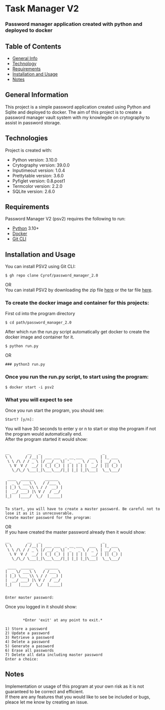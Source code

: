 # Task Manager V2
### Password manager application created with python and deployed to docker

## Table of Contents
* [General Info](#general-info)
* [Technology](#technologies)
* [Requirements](#requirements)
* [Installation and Usage](#installation-and-usage)
* [Notes](#notes)

## General Information
This project is a simple password application created using Python and Sqlite and deployed to docker.
The aim of this project is to create a password manager vault system with my knowlegde on crytography to assist in password storage.

## Technologies
Project is created with:
* Python version: 3.10.0
* Crytography version: 39.0.0
* Inputimeout version: 1.0.4
* Prettytable version: 3.6.0
* Pyfiglet version: 0.8.post1
* Termcolor version: 2.2.0
* SQLite version: 2.6.0

## Requirements
Password Manager V2 (psv2) requires the following to run:
* [Python](https://www.python.org/downloads/) 3.10+
* [Docker](https://www.docker.com/products/docker-desktop/)
* [Git CLI](https://git-scm.com/downloads)

## Installation and Usage
You can install PSV2 using Git CLI:
```console
$ gh repo clone Cyrof/password_manager_2.0
```
OR </br>
You can install PSV2 by downloading the zip file [here](https://github.com/Cyrof/password_manager_2.0/archive/refs/tags/v2.0.zip) or the tar file [here](https://github.com/Cyrof/password_manager_2.0/archive/refs/tags/v2.0.tar.gz).

### To create the docker image and container for this projects:
First cd into the program directory
```console
$ cd path/password_manager_2.0
```
After which run the run.py script automatically get docker to create the docker image and container for it.
```console
$ python run.py
```
OR 
```console
### python3 run.py
```

### Once you run the run.py script, to start using the program:
```console
$ docker start -i psv2
```
### What you will expect to see
Once you run start the program, you should see:
```console
Start? [y/n]: 
```
You will have 30 seconds to enter y or n to start or stop the program if not the program would automatically end. </br>
After the program started it would show:
```console

__        __   _                            _        
\ \      / /__| | ___ ___  _ __ ___   ___  | |_ ___  
 \ \ /\ / / _ \ |/ __/ _ \| '_ ` _ \ / _ \ | __/ _ \ 
  \ V  V /  __/ | (_| (_) | | | | | |  __/ | || (_) |
   \_/\_/ \___|_|\___\___/|_| |_| |_|\___|  \__\___/ 

 ____  ______     ______  
|  _ \/ ___\ \   / /___ \ 
| |_) \___ \\ \ / /  __) |
|  __/ ___) |\ V /  / __/ 
|_|   |____/  \_/  |_____|


To start, you will have to create a master password. Be careful not to lose it as it is unrecoverable.
Create master password for the program: 
```
OR </br>
If you have created the master password already then it would show:
```console
__        __   _                            _        
\ \      / /__| | ___ ___  _ __ ___   ___  | |_ ___  
 \ \ /\ / / _ \ |/ __/ _ \| '_ ` _ \ / _ \ | __/ _ \ 
  \ V  V /  __/ | (_| (_) | | | | | |  __/ | || (_) |
   \_/\_/ \___|_|\___\___/|_| |_| |_|\___|  \__\___/

 ____  ______     ______
|  _ \/ ___\ \   / /___ \
| |_) \___ \\ \ / /  __) |
|  __/ ___) |\ V /  / __/
|_|   |____/  \_/  |_____|


Enter master password:
```
Once you logged in it should show:
```console

        *Enter 'exit' at any point to exit.*

1) Store a password
2) Update a password
3) Retrieve a password
4) Delete a password
5) Generate a password
6) Erase all passwords
7) Delete all data including master password
Enter a choice: 
```

## Notes
Implementation or usage of this program at your own risk as it is not guaranteed to be correct and efficient. </br>
If there are any features that you would like to see be included or bugs, pleace let me know by creating an issue.
